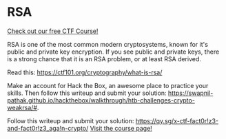 # RSA

[Check out our free CTF Course!](https://academy.hoppersroppers.org/mod/page/view.php?id=621) 

RSA is one of the most common modern cryptosystems, known for it's public and private key encryption. If you see public and private keys, there is a strong chance that it is an RSA problem, or at least RSA derived.

Read this: <https://ctf101.org/cryptography/what-is-rsa/>
				
Make an account for Hack the Box, an awesome place to practice your skills. Then follow this writeup and submit your solution: <https://swapnil-pathak.github.io/hackthebox/walkthrough/htb-challenges-crypto-weakrsa/#>.

Follow this writeup and submit your solution: <https://qy.sg/x-ctf-fact0r!z3-and-fact0r!z3_aga!n-crypto/> 
[Visit the course page!](https://academy.hoppersroppers.org/mod/assign/view.php?id=621) 
